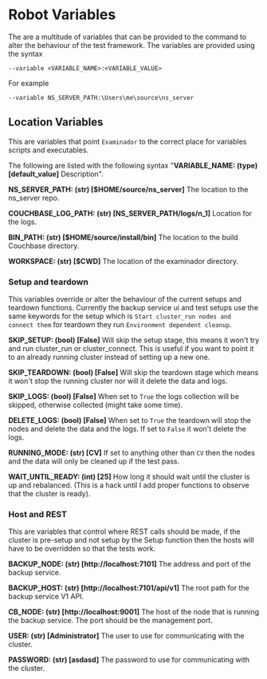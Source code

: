 # Robot Variables

The are a multitude of variables that can be provided to the command to alter the
behaviour of the test framework. The variables are provided using the syntax

```
--variable <VARIABLE_NAME>:<VARIABLE_VALUE>
```
For example
```
--variable NS_SERVER_PATH:\Users\me\source\ns_server
```

## Location Variables

This are variables that point `Examinador` to the correct place for variables scripts and
executables.

The following are listed with the following syntax "**VARIABLE_NAME: (type) [default_value]** Description".

**NS_SERVER_PATH: (str) [$HOME/source/ns_server]** The location to the ns_server repo.

**COUCHBASE_LOG_PATH: (str) [NS_SERVER_PATH/logs/n_1]** Location for the logs.

**BIN_PATH: (str) [$HOME/source/install/bin]** The location to the build Couchbase directory.

**WORKSPACE: (str) [$CWD]** The location of the examinador directory.

### Setup and teardown

This variables override or alter the behaviour of the current setups and teardown functions.
Currently the backup service ui and test setups use the same keywords for the setup which
is `Start cluster_run nodes and connect them` for teardown they run `Environment dependent cleanup`.

**SKIP_SETUP: (bool) [False]** Will skip the setup stage, this means it won't try and run cluster_run or
    cluster_connect. This is useful if you want to point it to an already running cluster
    instead of setting up a new one.

**SKIP_TEARDOWN: (bool) [False]** Will skip the teardown stage which means it won't stop the running cluster
    nor will it delete the data and logs.

**SKIP_LOGS: (bool) [False]** When set to `True` the logs collection will be skipped, otherwise collected (might take
    some time).

**DELETE_LOGS: (bool) [False]** When set to `True` the teardown will stop the nodes and delete the data and
    the logs. If set to `False` it won't delete the logs.

**RUNNING_MODE: (str) [CV]** If set to anything other than `CV` then the nodes and the data will only be
    cleaned up if the test pass.

**WAIT_UNTIL_READY: (int) [25]** How long it should wait until the cluster is up and rebalanced.
    (This is a hack until I add proper functions to observe that the cluster is ready).

### Host and REST

This are variables that control where REST calls should be made, if the cluster is pre-setup and not
setup by the Setup function then the hosts will have to be overridden so that the tests work.

**BACKUP_NODE: (str) [http://localhost:7101]** The address and port of the backup service.

**BACKUP_HOST: (str) [http://localhost:7101/api/v1]** The root path for the backup service V1 API.

**CB_NODE: (str) [http://localhost:9001]** The host of the node that is running the backup service. The
    port should be the management port.

**USER: (str) [Administrator]** The user to use for communicating with the cluster.

**PASSWORD: (str) [asdasd]** The password to use for communicating with the cluster.
